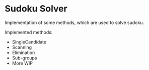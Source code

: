 # Sudoku Solver

Implementation of some methods, which are used to solve sudoku.

Implemented methods:
- SingleCandidate
- Scanning
- Elimination
- Sub-groups
- More WIP

